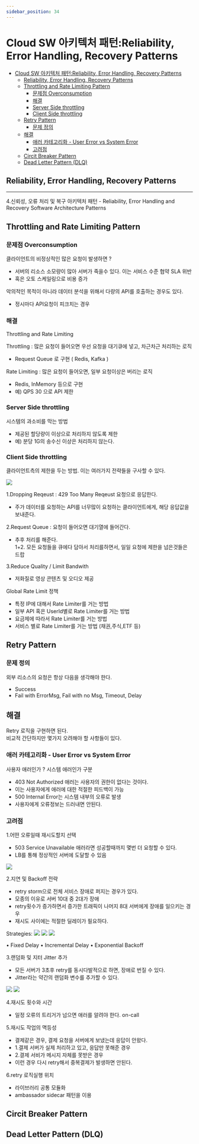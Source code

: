 ```yaml
---
sidebar_position: 34
---
```


# Cloud SW 아키텍처 패턴:Reliability, Error Handling, Recovery Patterns   

- [Cloud SW 아키텍처 패턴:Reliability, Error Handling, Recovery Patterns](#cloud-sw-아키텍처-패턴reliability-error-handling-recovery-patterns)
  - [Reliability, Error Handling, Recovery Patterns](#reliability-error-handling-recovery-patterns)
  - [Throttling and Rate Limiting Pattern](#throttling-and-rate-limiting-pattern)
    - [문제점 Overconsumption](#문제점-overconsumption)
    - [해결](#해결)
    - [Server Side throttling](#server-side-throttling)
    - [Client Side throttling](#client-side-throttling)
  - [Retry Pattern](#retry-pattern)
    - [문제 정의](#문제-정의)
  - [해결](#해결-1)
    - [애러 카테고리화 - User Error vs System Error](#애러-카테고리화---user-error-vs-system-error)
    - [고려점](#고려점)
  - [Circit Breaker Pattern](#circit-breaker-pattern)
  - [Dead Letter Pattern (DLQ)](#dead-letter-pattern-dlq)


## Reliability, Error Handling, Recovery Patterns

---

4.신뢰성, 오류 처리 및 복구 아키텍처 패턴 - Reliability, Error Handling and Recovery Software Architecture Patterns      


## Throttling and Rate Limiting Pattern

### 문제점 Overconsumption 

클라이언트의 비정상적인 많은 요청이 발생하면 ?  
- 서버의 리소스 소모량이 많아 서버가 죽을수 있다. 이는 서비스 수준 협약 SLA 위반 
- 혹은 오토 스케일링으로 비용 증가  

악의적인 목적이 아니라 데이터 분석을 위해서 다량의 API를 호출하는 경우도 있다.  
- 정시마다 API요청이 피크치는 경우  

### 해결 

Throttling and Rate Limiting  

Throttling : 많은 요청이 들어오면 우선 요청을 대기큐에 넣고, 차근차근 처리하는 로직  
- Request Queue 로 구현 ( Redis, Kafka )

Rate Limiting : 많은 요청이 들어오면, 일부 요청이상은 버리는 로직  
- Redis, InMemory 등으로 구현    
- 예) QPS 30 으로 API 제한


### Server Side throttling 

시스템의 과소비를 막는 방법  
- 제공된 할당량이 이상으로 처리하지 않도록 제한  
- 예) 분당 1G의 송수신 이상은 처리하지 않는다.  


### Client Side throttling

클라이언트측의 제한을 두는 방법. 이는 여러가지 전략들을 구사할 수 있다.   

![](./img/co47.png)

1.Dropping Reqeust : 429 Too Many Reqeust 요청으로 응답한다.   
- 주가 데이터를 요청하는 API를 너무많이 요청하는 클라이언트에게, 해당 응답값을 보내준다.  

2.Request Queue : 요청이 들어오면 대기열에 들어간다.  
- 추후 처리를 해준다.  
1+2. 모든 요청들을 큐에다 담아서 처리를하면서, 일일 요청에 제한을 넘은것들은 드랍  

3.Reduce Quality / Limit Bandwith
- 저화질로 영상 콘텐츠 및 오디오 제공 


Global Rate Limit 정책  

- 특정 IP에 대해서 Rate Limiter를 거는 방법 
- 일부 API 혹은 UserId별로 Rate Limiter를 거는 방법   
- 요금제에 따라서 Rate Limiter를 거는 방법   
- 서비스 별로 Rate Limiter를 거는 방법 (채권,주식,ETF 등)  

## Retry Pattern


### 문제 정의 

외부 리소스의 요청은 항상 다음을 생각해야 한다.  
- Success  
- Fail with ErrorMsg, Fail with no Msg, Timeout, Delay  

## 해결

Retry 로직을 구현하면 된다.  
비교적 간단하지만 몇가지 오려해야 할 사항들이 있다.  

### 애러 카테고리화 - User Error vs System Error 

사용자 애러인가 ? 시스템 애러인가 구분 
- 403 Not Authorized 애러는 사용자의 권한이 없다는 것이다.  
- 이는 사용자에게 애러에 대한 적절한 피드백이 가능  
- 500 Internal Error는 시스템 내부의 오류로 발생  
- 사용자에게 오류정보는 드러내면 안된다.  

### 고려점

1.어떤 오류일때 재시도할지 선택  
- 503 Service Unavailable 애러라면 성공할때까지 몇번 더 요청할 수 있다.  
- LB를 통해 정상적인 서버에 도달할 수 있음  

![](./img/co48.png)


2.지연 및 Backoff 전략 
- retry storm으로 전체 서비스 장애로 퍼지는 경우가 있다.  
- 모종의 이유로 서버 10대 중 2대가 장애  
- retry횟수가 증가하면서 증가한 트래픽이 나머지 8대 서버에게 장애를 일으키는 경우  
- 재시도 사이에는 적절한 딜레이가 필요하다.  

Strategies:
![](./img/co49.png)
![](./img/co50.png)
![](./img/co51.png)

• Fixed Delay
• Incremental Delay
• Exponential Backoff


3.랜덤화 및 지터 Jitter 추가  
- 모든 서버가 3초후 retry를 동시다발적으로 하면, 장애로 번질 수 있다.  
- Jitter라는 약간의 랜덤화 변수를 추가할 수 있다.   

![](./img/co52.png)
![](./img/co53.png)

4.재시도 횟수와 시간  
- 일정 오류의 트리거가 넘으면 애러를 알려야 한다. on-call


5.재시도 작업의 멱등성
- 결제같은 경우, 결제 요청을 서버에게 보냈는데 응답이 안왔다.  
- 1.결제 서버가 실제 처리하고 있고, 응답만 못해준 경우  
- 2.결제 서비가 메시지 자체를 못받은 경우  
- 이런 경우 다시 retry해서 중복결제가 발생하면 안된다.  

6.retry 로직실행 위치
- 라이브러리 공통 모듈화 
- ambassador sidecar 패턴을 이용  


## Circit Breaker Pattern

## Dead Letter Pattern (DLQ)
